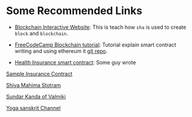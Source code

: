 # Some Recommended Links

- [Blockchain Interactive Website](https://andersbrownworth.com/blockchain/hash): This is teach how `sha` is used to create `block` and `blockchain`.

- [FreeCodeCamp Blockchain tutorial](https://youtu.be/gyMwXuJrbJQ?t=4358): Tutorial explain smart contract writing and using ethereum it [git repo](https://github.com/smartcontractkit/full-blockchain-solidity-course-js).

- [Health Insurance smart contract](https://github.com/Rishabh42/HealthCare-Insurance-Ethereum): Some guy wrote 

[Sample Insurance Contract](https://github.com/johnhckuo/Insurance-Smart-Contract)

[](https://ai.googleblog.com/2023/02/google-research-2022-beyond-algorithms.html#ToC)

[Shiva Mahima Stotram](https://www.youtube.com/watch?v=wKipaBhr8Js)

[Sundar Kanda of Valmiki](https://www.youtube.com/watch?v=dAvaqMhUE2g)

[Yoga sanskrit Channel](https://www.youtube.com/watch?v=rqaakNzoYO4&list=PLAPrVB8wngPnPDrlpOeesA6WPv9auWJij)